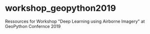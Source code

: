 # workshop_geopython2019
Ressources for Workshop "Deep Learning using Airborne Imagery" at GeoPython Confernce 2019
